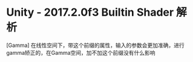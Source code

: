 # Unity  - 2017.2.0f3 Builtin Shader 解析

[Gamma] 在线性空间下，带这个前缀的属性，输入的参数会更加准确，进行gamma矫正的，在Gamma空间，加不加这个前缀没有什么影响